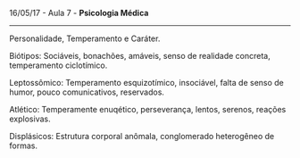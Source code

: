 16/05/17 - Aula 7 - **Psicologia Médica**

---

Personalidade, Temperamento e Caráter.

Biótipos: Sociáveis, bonachões, amáveis, senso de realidade concreta, temperamento ciclotímico.

Leptossômico: Temperamento esquizotímico, insociável, falta de senso de humor, pouco comunicativos, reservados.

Atlético: Temperamente enuqético, perseverança, lentos, serenos, reações explosivas.

Displásicos: Estrutura corporal anômala, conglomerado heterogêneo de formas.





